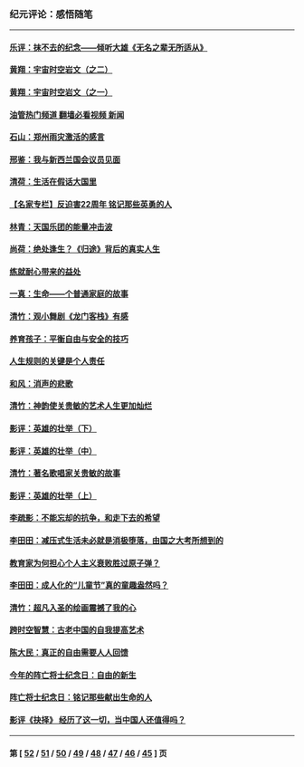 ### 纪元评论：感悟随笔
---
#### [乐评：抹不去的纪念——倾听大雄《无名之辈无所适从》](../../pages/nsc1035/n13163359.md?09060330) 
#### [黄翔：宇宙时空岩文（之二）](../../pages/nsc1035/n13141116.md?09060330) 
#### [黄翔：宇宙时空岩文（之一）](../../pages/nsc1035/n13140355.md?09060330) 
#### [油管热门频道 翻墙必看视频 新闻](ok?09060330)
#### [石山：郑州雨灾激活的感言](../../pages/nsc1035/n13135372.md?09060330) 
#### [邢鉴：我与新西兰国会议员见面](../../pages/nsc1035/n13111626.md?09060330) 
#### [清荷：生活在假话大国里](../../pages/nsc1035/n13103916.md?09060330) 
#### [【名家专栏】反迫害22周年 铭记那些英勇的人](../../pages/nsc1035/n13102771.md?09060330) 
#### [林青：天国乐团的能量冲击波](../../pages/nsc1035/n13099634.md?09060330) 
#### [尚荷：绝处逢生？《归途》背后的真实人生](../../pages/nsc1035/n13099470.md?09060330) 
#### [练就耐心带来的益处](../../pages/nsc1035/n13081876.md?09060330) 
#### [一真：生命——个普通家庭的故事](../../pages/nsc1035/n13075782.md?09060330) 
#### [清竹：观小舞剧《龙门客栈》有感](../../pages/nsc1035/n13069850.md?09060330) 
#### [养育孩子：平衡自由与安全的技巧](../../pages/nsc1035/n13054510.md?09060330) 
#### [人生规则的关键是个人责任](../../pages/nsc1035/n13053252.md?09060330) 
#### [和风：消声的悲歌](../../pages/nsc1035/n13051994.md?09060330) 
#### [清竹：神韵使关贵敏的艺术人生更加灿烂](../../pages/nsc1035/n13038731.md?09060330) 
#### [影评：英雄的壮举（下）](../../pages/nsc1035/n13027438.md?09060330) 
#### [影评：英雄的壮举（中）](../../pages/nsc1035/n13027244.md?09060330) 
#### [清竹：著名歌唱家关贵敏的故事](../../pages/nsc1035/n13025435.md?09060330) 
#### [影评：英雄的壮举（上）](../../pages/nsc1035/n13024688.md?09060330) 
#### [李疏影：不能忘却的抗争，和走下去的希望](../../pages/nsc1035/n13022097.md?09060330) 
#### [李田田：减压式生活未必就是消极堕落，由国之大考所想到的](../../pages/nsc1035/n13017621.md?09060330) 
#### [教育家为何担心个人主义衰败胜过原子弹？](../../pages/nsc1035/n13002969.md?09060330) 
#### [李田田：成人化的“儿童节”真的童趣盎然吗？](../../pages/nsc1035/n13000386.md?09060330) 
#### [清竹：超凡入圣的绘画震撼了我的心](../../pages/nsc1035/n12993985.md?09060330) 
#### [跨时空智慧：古老中国的自我提高艺术](../../pages/nsc1035/n12988506.md?09060330) 
#### [陈大民：真正的自由需要人人回馈](../../pages/nsc1035/n12990148.md?09060330) 
#### [今年的阵亡将士纪念日：自由的新生](../../pages/nsc1035/n12989540.md?09060330) 
#### [阵亡将士纪念日：铭记那些献出生命的人](../../pages/nsc1035/n12985418.md?09060330) 
#### [影评《抉择》 经历了这一切，当中国人还值得吗？](../../pages/nsc1035/n12983029.md?09060330) 

---
#### 第 [ [52](./52.md?09060330) / [51](./51.md?09060330) / [50](./50.md?09060330) / [49](./49.md?09060330) / [48](./48.md?09060330) / [47](./47.md?09060330) / [46](./46.md?09060330) / [45](./45.md?09060330) ] 页
